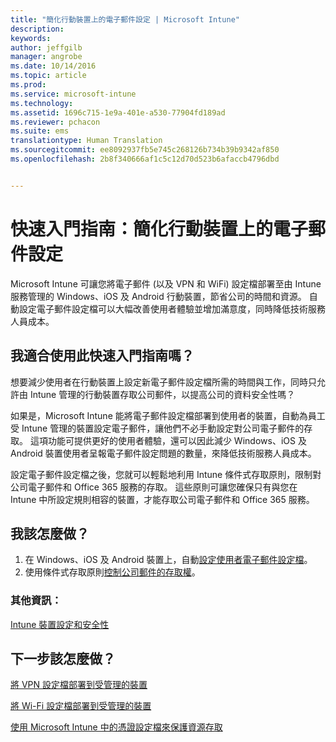 ```yaml
---
title: "簡化行動裝置上的電子郵件設定 | Microsoft Intune"
description: 
keywords: 
author: jeffgilb
manager: angrobe
ms.date: 10/14/2016
ms.topic: article
ms.prod: 
ms.service: microsoft-intune
ms.technology: 
ms.assetid: 1696c715-1e9a-401e-a530-77904fd189ad
ms.reviewer: pchacon
ms.suite: ems
translationtype: Human Translation
ms.sourcegitcommit: ee8092937fb5e745c268126b734b39b9342af850
ms.openlocfilehash: 2b8f340666af1c5c12d70d523b6afaccb4796dbd


---
```


# 快速入門指南：簡化行動裝置上的電子郵件設定
Microsoft Intune 可讓您將電子郵件 (以及 VPN 和 WiFi) 設定檔部署至由 Intune 服務管理的 Windows、iOS 及 Android 行動裝置，節省公司的時間和資源。 自動設定電子郵件設定檔可以大幅改善使用者體驗並增加滿意度，同時降低技術服務人員成本。

## 我適合使用此快速入門指南嗎？
想要減少使用者在行動裝置上設定新電子郵件設定檔所需的時間與工作，同時只允許由 Intune 管理的行動裝置存取公司郵件，以提高公司的資料安全性嗎？

如果是，Microsoft Intune 能將電子郵件設定檔部署到使用者的裝置，自動為員工受 Intune 管理的裝置設定電子郵件，讓他們不必手動設定對公司電子郵件的存取。 這項功能可提供更好的使用者體驗，還可以因此減少 Windows、iOS 及 Android 裝置使用者呈報電子郵件設定問題的數量，來降低技術服務人員成本。

設定電子郵件設定檔之後，您就可以輕鬆地利用 Intune 條件式存取原則，限制對公司電子郵件和 Office 365 服務的存取。 這些原則可讓您確保只有與您在 Intune 中所設定規則相容的裝置，才能存取公司電子郵件和 Office 365 服務。

## 我該怎麼做？
1.  在 Windows、iOS 及 Android 裝置上，自動[設定使用者電子郵件設定檔](/intune/deploy-use/configure-access-to-corporate-email-using-email-profiles-with-microsoft-intune)。
2.  使用條件式存取原則[控制公司郵件的存取權](/intune/deploy-use/restrict-access-to-email-and-o365-services-with-microsoft-intune)。


### 其他資訊：
[Intune 裝置設定和安全性](/intune/deploy-use/manage-settings-and-features-on-your-devices-with-microsoft-intune-policies)

## 下一步該怎麼做？
[將 VPN 設定檔部署到受管理的裝置](/intune/deploy-use/vpn-connections-in-microsoft-intune)

[將 Wi-Fi 設定檔部署到受管理的裝置](/intune/deploy-use/wi-fi-connections-in-microsoft-intune)

[使用 Microsoft Intune 中的憑證設定檔來保護資源存取](/intune/deploy-use/secure-resource-access-with-certificate-profiles)



<!--HONumber=Oct16_HO3-->


